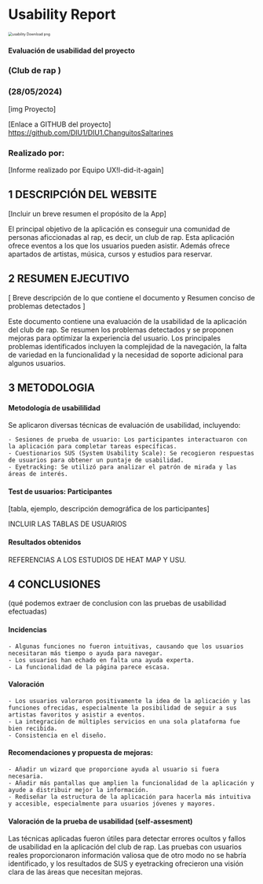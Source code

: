 # Usability Report



<img src="https://encrypted-tbn0.gstatic.com/images?q=tbn:ANd9GcRF017nhV-TFmNER2OM8UbXtdN6xwAKBYrv0i6onNfKu6Yn0BV0RK6aiOroeXl73LSY-B0&usqp=CAU" alt="usability Download png" style="zoom:50%;" />

#### Evaluación de usabilidad del proyecto 

### (Club de rap )

### (28/05/2024)





[img Proyecto]

[Enlace a GITHUB del proyecto]
https://github.com/DIU1/DIU1.ChanguitosSaltarines




### Realizado por:

[Informe realizado por Equipo UX!I-did-it-again]




## 1 DESCRIPCIÓN DEL WEBSITE

[Incluir un breve resumen el propósito de la App]

El principal objetivo de la aplicación es conseguir una comunidad de personas aficcionadas al rap, es decir, un club de rap. Esta aplicación ofrece eventos a los que los usuarios pueden asistir. Además ofrece apartados de artistas, música, cursos y estudios para reservar. 



## 2 RESUMEN EJECUTIVO


[ Breve descripción de lo que contiene el documento y Resumen conciso de problemas detectados ]



Este documento contiene una evaluación de la usabilidad de la aplicación del club de rap. Se resumen los problemas detectados y se proponen mejoras para optimizar la experiencia del usuario. Los principales problemas identificados incluyen la complejidad de la navegación, la falta de variedad en la funcionalidad y la necesidad de soporte adicional para algunos usuarios.


## 3 METODOLOGIA 

#### Metodología de usabililidad

Se aplicaron diversas técnicas de evaluación de usabilidad, incluyendo:

    - Sesiones de prueba de usuario: Los participantes interactuaron con la aplicación para completar tareas específicas.
    - Cuestionarios SUS (System Usability Scale): Se recogieron respuestas de usuarios para obtener un puntaje de usabilidad.
    - Eyetracking: Se utilizó para analizar el patrón de mirada y las áreas de interés.

#### Test de usuarios: Participantes

[tabla, ejemplo, descripción demográfica de los participantes]

INCLUIR LAS TABLAS DE USUARIOS 



#### Resultados obtenidos



REFERENCIAS A LOS ESTUDIOS DE HEAT MAP Y USU.




## 4 CONCLUSIONES 



(qué podemos extraer de conclusion con las pruebas de usabilidad efectuadas)



#### Incidencias


    - Algunas funciones no fueron intuitivas, causando que los usuarios necesitaran más tiempo o ayuda para navegar.
    - Los usuarios han echado en falta una ayuda experta. 
    - La funcionalidad de la página parece escasa. 


#### Valoración 

    - Los usuarios valoraron positivamente la idea de la aplicación y las funciones ofrecidas, especialmente la posibilidad de seguir a sus artistas favoritos y asistir a eventos.
    - La integración de múltiples servicios en una sola plataforma fue bien recibida.
    - Consistencia en el diseño. 



#### Recomendaciones y propuesta de mejoras: 

    - Añadir un wizard que proporcione ayuda al usuario si fuera necesaria. 
    - Añadir más pantallas que amplien la funcionalidad de la aplicación y ayude a distribuir mejor la información. 
    - Rediseñar la estructura de la aplicación para hacerla más intuitiva y accesible, especialmente para usuarios jóvenes y mayores.


#### Valoración de la prueba de usabilidad (self-assesment)

Las técnicas aplicadas fueron útiles para detectar errores ocultos y fallos de usabilidad en la aplicación del club de rap. Las pruebas con usuarios reales proporcionaron información valiosa que de otro modo no se habría identificado, y los resultados de SUS y eyetracking ofrecieron una visión clara de las áreas que necesitan mejoras.
